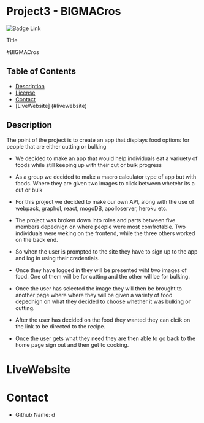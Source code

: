 # Project3 - BIGMACros
![Badge Link](https://img.shields.io/badge/license-d-blue)  

Title

#BIGMACros

## Table of Contents
* [Description](#description)
* [License](#license)
* [Contact](#contact)
* [LiveWebsite] (#livewebsite)


## Description
The point of the project is to create an app that displays food options for people that are either cutting or bulking

* We decided to make an app that would help individuals eat a variuety of foods while still keeping up with their cut or bulk progress

* As a group we decided to make a macro calculator type of app but with foods. Where they are given two images to click between whetehr its a cut or bulk

* For this project we decided to make our own API, along with the use of webpack, graphql, react, mogoDB, apolloserver, heroku etc. 

* The project was broken down into roles and parts between five members depednign on where people were most comfrotable. Two individuals were weking on the frontend, while the three others worked on the back end.

* So when the user is prompted to the site they have to sign up to the app and log in using their credentials.

* Once  they have logged in they will be presented wiht two images of food. One of them will be for cutting and the other will be for bulking.

* Once the user has selected the image they will then be brought to another page where where they will be given a variety of food depednign on what they decided to choose whether it was bulking or cutting.

* After the user has decided on the food they wanted they can clcik on the link to be directed to the recipe.

* Once the user gets what they need they are then able to go back to the home page sign out and then get to cooking.

# LiveWebsite


# Contact 
* Github Name: d

